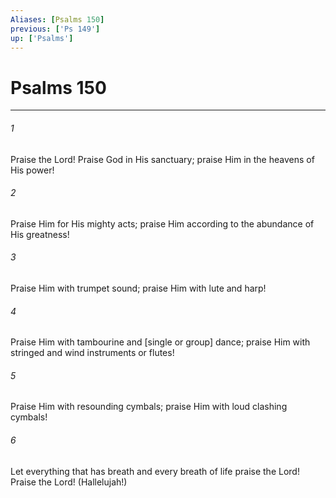 ```yaml
---
Aliases: [Psalms 150]
previous: ['Ps 149']
up: ['Psalms']
---
```

# Psalms 150

***


###### 1 


Praise the Lord! Praise God in His sanctuary; praise Him in the heavens of His power! 


###### 2 


Praise Him for His mighty acts; praise Him according to the abundance of His greatness! 


###### 3 


Praise Him with trumpet sound; praise Him with lute and harp! 


###### 4 


Praise Him with tambourine and [single or group] dance; praise Him with stringed and wind instruments or flutes! 


###### 5 


Praise Him with resounding cymbals; praise Him with loud clashing cymbals! 


###### 6 


Let everything that has breath and every breath of life praise the Lord! Praise the Lord! (Hallelujah!)
